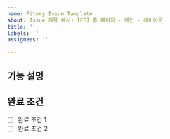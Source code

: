 ```yaml
---
name: Fitory Issue Tamplate
about: Issue 제목 예시) [FE] 홈 페이지 - 메인 - 레이아웃
title: ''
labels: ''
assignees: ''

---
```


## 기능 설명

## 완료 조건

- [ ] 완료 조건 1
- [ ] 완료 조건 2
